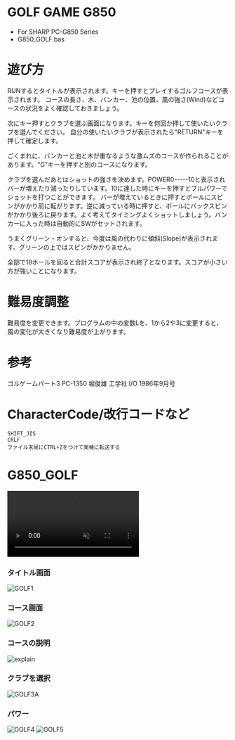 # GOLF GAME G850
- For SHARP PC-G850 Series
- G850_GOLF.bas

# 遊び方
RUNするとタイトルが表示されます。キーを押すとプレイするゴルフコースが表示されます。
コースの長さ、木、バンカー、池の位置、風の強さ(Wind)などコースの状況をよく確認しておきましょう。

次にキー押すとクラブを選ぶ画面になります。キーを何回か押して使いたいクラブを選んでください。
自分の使いたいクラブが表示されたら"RETURN"キーを押して確定します。

ごくまれに、バンカーと池と木が重なるような激ムズのコースが作られることがあります。"G"キーを押すと別のコースになります。

クラブを選んだあとはショットの強さを決めます。POWER0-----10と表示されバーが増えたり減ったりしています。10に達した時にキーを押すとフルパワーでショットを打つことができます。
バーが増えているときに押すとボールにスピンがかかり前に転がります。逆に減っている時に押すと、ボールにバックスピンがかかり後ろに戻ります。よく考えてタイミングよくショットしましょう。バンカーに入った時は自動的にSWがセットされます。

うまくグリーン・オンすると、今度は風の代わりに傾斜(Slope)が表示されます。グリーンの上ではスピンがかかりません。

全部で18ホールを回ると合計スコアが表示され終了となります。スコアが小さい方が強いことになります。

# 難易度調整
難易度を変更できます。プログラムの中の変数Lを、1から2や3に変更すると、風の変化が大きくなり難易度が上がります。

# 参考
ゴルゲームパート3 PC-1350 堀俊雄 工学社 I/O 1986年9月号

# CharacterCode/改行コードなど
```
SHIFT_JIS
CRLF
ファイル末尾にCTRL+Zをつけて実機に転送する
```

# G850_GOLF
<div><video controls src="https://github.com/yoneworld/G850_GOLF/assets/2682671/12a59b66-fe4e-4890-896d-056fbe825d7d" muted="false"></video></div>

### タイトル画面
![GOLF1](https://github.com/yoneworld/G850_GOLF/assets/2682671/5852bbc7-377e-480c-80cc-dee9ada9d00c)

### コース画面
![GOLF2](https://github.com/yoneworld/G850_GOLF/assets/2682671/1c66cf81-8790-468a-9cf9-00212542ed72)

### コースの説明
![explain](https://github.com/yoneworld/G850_GOLF/assets/2682671/b718513b-0516-4edb-bc75-677623627725)

### クラブを選択
![GOLF3A](https://github.com/yoneworld/G850_GOLF/assets/2682671/dc56834c-0cf7-400d-88ee-e1382511835e)

### パワー
![GOLF4](https://github.com/yoneworld/G850_GOLF/assets/2682671/9443ea58-7ba1-48e7-bc50-7e29dbb5bcb1)
![GOLF5](https://github.com/yoneworld/G850_GOLF/assets/2682671/c862962e-00a7-4f96-ba89-ec1219f54d63)
